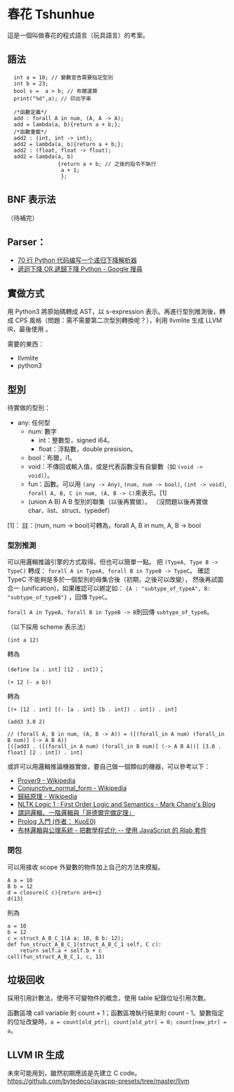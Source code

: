 春花 Tshunhue
=============
這是一個叫做春花的程式語言（玩具語言）的考案。

語法
-----------
      int a = 10; // 變數宣告需要指定型別
      int b = 23;
      bool s =  a > b; // 布爾運算
      print("%d",a); // 印出字串

      /*函數定義*/
      add : forall A in num, (A, A -> A);
      add = lambda(a, b){return a + b;};
      /*函數重載*/
      add2 : (int, int -> int);
      add2 = lambda(a, b){return a + b;};
      add2 : (float, float -> float);
      add2 = lambda(a, b)
                    {return a + b; // 之後的指令不執行
                     a + 1; 
                     };

## BNF 表示法
（待補完）

## Parser：
* [70 行 Python 代码编写一个递归下降解析器](https://www.oschina.net/translate/how-to-write-a-calculator-in-70-python-lines-by-writing-a-recursive-descent-parser?print)
* [遞迴下降 OR 遞歸下降 Python - Google 搜尋](https://www.google.com/search?client=firefox-b-ab&ei=V9jMW4L7HceB8gXj6JGoDQ&q=%E9%81%9E%E8%BF%B4%E4%B8%8B%E9%99%8D+OR+%E9%81%9E%E6%AD%B8%E4%B8%8B%E9%99%8D+Python&oq=%E9%81%9E%E8%BF%B4%E4%B8%8B%E9%99%8D+OR+%E9%81%9E%E6%AD%B8%E4%B8%8B%E9%99%8D+Python&gs_l=psy-ab.3...3677.3677.0.3855.1.1.0.0.0.0.47.47.1.1.0....0...1c.1.64.psy-ab..0.0.0....0.SD09rz1x3RA)

實做方式
------------
用 Python3 將原始碼轉成 AST，以 s-expression 表示。再進行型別推測後，轉成 CPS 風格（問題：需不需要第二次型別轉換呢？），利用 llvmlite 生成 LLVM IR，最後使用 。

需要的東西：

* llvmlite
* python3


型別
---------
待實做的型別：

* any: 任何型
    * num: 數字
        * int：整數型，signed i64。
        * float：浮點數，double presision。
   * bool：布爾，i1。
   * void：不傳回或輸入值，或是代表函數沒有自變數（如 `(void -> void)`）。
   * fun：函數。可以用 `(any -> Any)`, `(num, num -> bool)`, `(int -> void)`, `forall A, B, C in num, (A, B -> C)`來表示。[1]
   * (union A B) A B 型別的聯集（以後再實做）。
（沒問題以後再實做 char、list、struct、typedef）

[1]： 註：(num, num -> bool)可轉為，forall A, B in num, A, B -> bool


### 型別推測
可以用邏輯推論引擎的方式取得。但也可以簡單一點。
把 `(TypeA, Type B -> TypeC)` 轉成：
`forall A in TypeA, forall B in TypeB -> TypeC`。
確認 TypeC 不能夠是多於一個型別的母集合後（初期，之後可以改變），
然後再試圖合一 (unification)，如果確認可以綁定如：
`{A : "subtype_of_typeA", B: "subtype_of_typeB"}`
，回傳 `TypeC`。

`forall A in TypeA, forall B in TypeB -> B`則回傳 `subtype_of_typeB`。

（以下採用 scheme 表示法）

`(int a 12)`

轉為

`(define [a . int] [12 . int])`；

`(+ 12 (- a b))`

轉為

`[(+ [12 . int] [(- [a . int] [b . int]) . int]) . int]`

`(add3 3.0 2)`

    // (forall A, B in num, (A, B -> A)) = ([(forall_in A num) (forall_in B num)] (-> A B A))
    [([add3 . ([(forall_in A num) (forall_in B num)] (-> A B A))] [3.0 . float] [2 . int]) . int]

或許可以用邏輯推論機器實做，要自己做一個類似的機器，可以參考以下：

* [Prover9 - Wikipedia](https://en.wikipedia.org/wiki/Prover9)
* [Conjunctive_normal_form - Wikipedia](https://en.wikipedia.org/wiki/Conjunctive_normal_form#Conversion_into_CNF)
* [歸結原理 - Wikipedia](https://zh.wikipedia.org/wiki/%E5%BD%92%E7%BB%93%E5%8E%9F%E7%90%86)
* [NLTK Logic 1 : First Order Logic and Semantics - Mark Chang's Blog](https://ckmarkoh.github.io/blog/2014/03/13/python-nltk-logic-1/)
* [謂詞邏輯、一階邏輯與「哥德爾完備定理」](http://programmermagazine.github.io/201403/htm/focus3.html)
* [Prolog 入門 (作者： KuoE0)](https://programmermagazine.github.io/201308/htm/article3.html#prolog-%E5%85%A5%E9%96%80-%E4%BD%9C%E8%80%85-kuoe0)
* [布林邏輯與公理系統 - 把數學程式化 -- 使用 JavaScript 的 Rlab 套件](https://ccckmit.gitbooks.io/rlab/content/axiom.html)

### 閉包
可以用接收 scope 外變數的物件加上自己的方法來模擬。

    A a = 10
    B b = 12
    d = closure(C c){return a+b+c}
    d(13)
則為

    a = 10
    b = 12
    c = struct_A_B_C_1(A a: 10, B b: 12);
    def fun_struct_A_B_C_1(struct_A_B_C_1 self, C c):
        return self.a + self.b + c
    call(fun_struct_A_B_C_1, c, 13)

垃圾回收
------------------
採用引用計數法，使用不可變物件的概念，使用 table 紀錄位址引用次數。

函數區塊 call variable 則 count + 1；函數區塊執行結束則 count - 1。變數指定的位址改變時，`a = count[old_ptr]; count[old_ptr] = 0; count[new_ptr] = a`。

LLVM IR 生成
--------------------
未來可能用到，雖然初期應該是先建立 C code。 https://github.com/bytedeco/javacpp-presets/tree/master/llvm